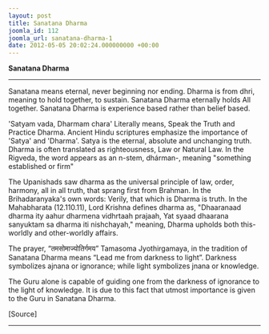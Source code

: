 ```yaml
---
layout: post
title: Sanatana Dharma
joomla_id: 112
joomla_url: sanatana-dharma-1
date: 2012-05-05 20:02:24.000000000 +00:00
---
```

 **Sanatana Dharma**

* * *

Sanatana means eternal, never beginning nor ending. Dharma is from dhri, meaning to hold together, to sustain. Sanatana Dharma eternally holds All together. Sanatana Dharma is experience based rather than belief based.

'Satyam vada, Dharmam chara' Literally means, Speak the Truth and Practice Dharma. Ancient Hindu scriptures emphasize the importance of 'Satya' and 'Dharma'. Satya is the eternal, absolute and unchanging truth. Dharma is often translated as righteousness, Law or Natural Law. In the Rigveda, the word appears as an n-stem, dhárman-, meaning "something established or firm"

The Upanishads saw dharma as the universal principle of law, order, harmony, all in all truth, that sprang first from Brahman. In the Brihadaranyaka's own words: Verily, that which is Dharma is truth. In the Mahabharata (12.110.11), Lord Krishna defines dharma as, "Dhaaranaad dharma ity aahur dharmena vidhrtaah prajaah, Yat syaad dhaarana sanyuktam sa dharma iti nishchayah," meaning, Dharma upholds both this-worldly and other-worldly affairs.

The prayer, “तमसोमाज्योतिर्गमय” Tamasoma Jyothirgamaya, in the tradition of Sanatana Dharma means “Lead me from darkness to light”. Darkness symbolizes ajnana or ignorance; while light symbolizes jnana or knowledge.

The Guru alone is capable of guiding one from the darkness of ignorance to the light of knowledge. It is due to this fact that utmost importance is given to the Guru in Sanatana Dharma.

[Source]

* * *





